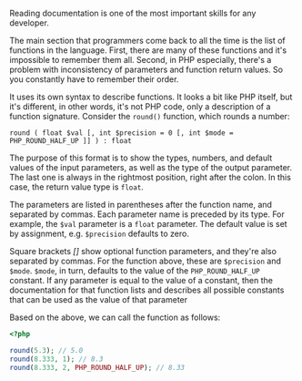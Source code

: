 Reading documentation is one of the most important skills for any developer.

The main section that programmers come back to all the time is the list of functions in the language. First, there are many of these functions and it's impossible to remember them all. Second, in PHP especially, there's a problem with inconsistency of parameters and function return values. So you constantly have to remember their order.

It uses its own syntax to describe functions. It looks a bit like PHP itself, but it's different, in other words, it's not PHP code, only a description of a function signature. Consider the `round()` function, which rounds a number:

```
round ( float $val [, int $precision = 0 [, int $mode = PHP_ROUND_HALF_UP ]] ) : float
```

The purpose of this format is to show the types, numbers, and default values of the input parameters, as well as the type of the output parameter. The last one is always in the rightmost position, right after the colon. In this case, the return value type is `float`.

The parameters are listed in parentheses after the function name, and separated by commas. Each parameter name is preceded by its type. For example, the `$val` parameter is a `float` parameter. The default value is set by assignment, e.g. `$precision` defaults to zero.

Square brackets _[]_ show optional function parameters, and they're also separated by commas. For the function above, these are `$precision` and `$mode`. `$mode`, in turn, defaults to the value of the `PHP_ROUND_HALF_UP` constant. If any parameter is equal to the value of a  constant, then the documentation for that function lists and describes all possible constants that can be used as the value of that parameter

Based on the above, we can call the function as follows:

```php
<?php

round(5.3); // 5.0
round(8.333, 1); // 8.3
round(8.333, 2, PHP_ROUND_HALF_UP); // 8.33
```
